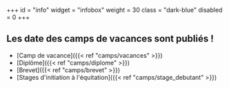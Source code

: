 +++
id = "info"
widget = "infobox"
weight = 30
class = "dark-blue"
disabled = 0
+++
## Les date des camps de vacances sont publiés&nbsp;!

* [Camp de vacance]({{< ref "camps/vacances" >}})
* [Diplôme]({{< ref "camps/diplome" >}})
* [Brevet]({{< ref "camps/brevet" >}})
* [Stages d'initiation à l'équitation]({{< ref "camps/stage_debutant" >}})

<br>
